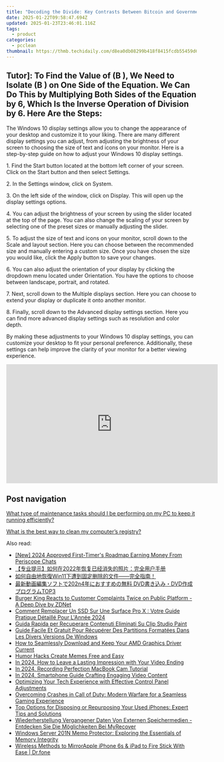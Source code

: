 ```yaml
---
title: "Decoding the Divide: Key Contrasts Between Bitcoin and Government-Backed Money Explained by YL Software"
date: 2025-01-22T09:58:47.694Z
updated: 2025-01-23T23:46:01.116Z
tags:
  - product
categories:
  - pcclean
thumbnail: https://thmb.techidaily.com/d8ea0db08299b418f8415fcdb55459d60a299aaeacab1eb2b1b6960f90e2b4a4.jpg
---
```


## Tutor]: To Find the Value of \(B \), We Need to Isolate \(B \) on One Side of the Equation. We Can Do This by Multiplying Both Sides of the Equation by 6, Which Is the Inverse Operation of Division by 6. Here Are the Steps:

The Windows 10 display settings allow you to change the appearance of your desktop and customize it to your liking. There are many different display settings you can adjust, from adjusting the brightness of your screen to choosing the size of text and icons on your monitor. Here is a step-by-step guide on how to adjust your Windows 10 display settings. 

1\. Find the Start button located at the bottom left corner of your screen. Click on the Start button and then select Settings.

2\. In the Settings window, click on System.

3\. On the left side of the window, click on Display. This will open up the display settings options. 

4\. You can adjust the brightness of your screen by using the slider located at the top of the page. You can also change the scaling of your screen by selecting one of the preset sizes or manually adjusting the slider.

5\. To adjust the size of text and icons on your monitor, scroll down to the Scale and layout section. Here you can choose between the recommended size and manually entering a custom size. Once you have chosen the size you would like, click the Apply button to save your changes.

6\. You can also adjust the orientation of your display by clicking the dropdown menu located under Orientation. You have the options to choose between landscape, portrait, and rotated.

7\. Next, scroll down to the Multiple displays section. Here you can choose to extend your display or duplicate it onto another monitor.

8\. Finally, scroll down to the Advanced display settings section. Here you can find more advanced display settings such as resolution and color depth. 

By making these adjustments to your Windows 10 display settings, you can customize your desktop to fit your personal preference. Additionally, these settings can help improve the clarity of your monitor for a better viewing experience.

<!-- affiliate ads begin -->
<iframe width="560" height="315" src="https://www.youtube.com/embed/iPCr_bxZjMQ?si=ubOsoq5umPEXL9xL" title="YouTube video player" frameborder="0" allow="accelerometer; autoplay; clipboard-write; encrypted-media; gyroscope; picture-in-picture; web-share" referrerpolicy="strict-origin-when-cross-origin" allowfullscreen></iframe>
<!-- affiliate ads end -->

## Post navigation

[What type of maintenance tasks should I be performing on my PC to keep it running efficiently?](https://tools.techidaily.com/pcclean/products/)

[What is the best way to clean my computer’s registry?](https://tools.techidaily.com/pcclean/products/)

<ins class="adsbygoogle"
     style="display:block"
     data-ad-format="autorelaxed"
     data-ad-client="ca-pub-7571918770474297"
     data-ad-slot="1223367746"></ins>

<ins class="adsbygoogle"
     style="display:block"
     data-ad-client="ca-pub-7571918770474297"
     data-ad-slot="8358498916"
     data-ad-format="auto"
     data-full-width-responsive="true"></ins>

<span class="atpl-alsoreadstyle">Also read:</span>
<div><ul>
<li><a href="https://article-helps.techidaily.com/new-2024-approved-first-timers-roadmap-earning-money-from-periscope-chats/"><u>[New] 2024 Approved First-Timer's Roadmap Earning Money From Periscope Chats</u></a></li>
<li><a href="https://discover-able.techidaily.com/1728472780181-2022/"><u>【专业提示】如何在2022年恢复已经消失的照片：完全用户手册</u></a></li>
<li><a href="https://discover-able.techidaily.com/1728483298320-win11/"><u>如何自由地恢復Win11下遭到固定删除的文件——完全指南！</u></a></li>
<li><a href="https://dvd-bd.techidaily.com/202n4-dvddvdtop3/"><u>最新動画編集ソフトで202n4年におすすめの無料 DVD書き込み・DVD作成プログラムTOP3</u></a></li>
<li><a href="https://some-tips.techidaily.com/burger-king-reacts-to-customer-complaints-twice-on-public-platform-a-deep-dive-by-zdnet/"><u>Burger King Reacts to Customer Complaints Twice on Public Platform - A Deep Dive by ZDNet</u></a></li>
<li><a href="https://discover-able.techidaily.com/comment-remplacer-un-ssd-sur-une-surface-pro-x-votre-guide-pratique-detaille-pour-lannee-2024/"><u>Comment Remplacer Un SSD Sur Une Surface Pro X : Votre Guide Pratique Détaillé Pour L'Année 2024</u></a></li>
<li><a href="https://discover-able.techidaily.com/guida-rapida-per-recuperare-contenuti-eliminati-su-clip-studio-paint/"><u>Guida Rapida per Recuperare Contenuti Eliminati Su Clip Studio Paint</u></a></li>
<li><a href="https://discover-able.techidaily.com/guide-facile-et-gratuit-pour-recuperer-des-partitions-formatees-dans-les-divers-versions-de-windows/"><u>Guide Facile Et Gratuit Pour Récupérer Des Partitions Formatées Dans Les Divers Versions De Windows</u></a></li>
<li><a href="https://hardware-updates.techidaily.com/how-to-seamlessly-download-and-keep-your-amd-graphics-driver-current/"><u>How to Seamlessly Download and Keep Your AMD Graphics Driver Current</u></a></li>
<li><a href="https://article-knowledge.techidaily.com/humor-hacks-create-memes-free-and-easy/"><u>Humor Hacks Create Memes Free and Easy</u></a></li>
<li><a href="https://youtube-web.techidaily.com/24-how-to-leave-a-lasting-impression-with-your-video-ending/"><u>In 2024, How to Leave a Lasting Impression with Your Video Ending</u></a></li>
<li><a href="https://screen-sharing-recording.techidaily.com/in-2024-recording-perfection-macbook-cam-tutorial/"><u>In 2024, Recording Perfection MacBook Cam Tutorial</u></a></li>
<li><a href="https://youtube-help.techidaily.com/in-2024-smartphone-guide-crafting-engaging-video-content/"><u>In 2024, Smartphone Guide Crafting Engaging Video Content</u></a></li>
<li><a href="https://discover-able.techidaily.com/optimizing-your-tech-experience-with-effective-control-panel-adjustments/"><u>Optimizing Your Tech Experience with Effective Control Panel Adjustments</u></a></li>
<li><a href="https://win-blog.techidaily.com/overcoming-crashes-in-call-of-duty-modern-warfare-for-a-seamless-gaming-experience/"><u>Overcoming Crashes in Call of Duty: Modern Warfare for a Seamless Gaming Experience</u></a></li>
<li><a href="https://discover-able.techidaily.com/top-options-for-disposing-or-repurposing-your-used-iphones-expert-tips-and-solutions/"><u>Top Options for Disposing or Repurposing Your Used iPhones: Expert Tips and Solutions</u></a></li>
<li><a href="https://discover-able.techidaily.com/wiederherstellung-vergangener-daten-von-externen-speichermedien-entdecken-sie-die-moglichkeiten-bei-myrecover/"><u>Wiederherstellung Vergangener Daten Von Externen Speichermedien - Entdecken Sie Die Möglichkeiten Bei MyRecover</u></a></li>
<li><a href="https://discover-able.techidaily.com/windows-server-201n-memo-protector-exploring-the-essentials-of-memory-integrity/"><u>Windows Server 201N Memo Protector: Exploring the Essentials of Memory Integrity</u></a></li>
<li><a href="https://screen-mirror.techidaily.com/wireless-methods-to-mirrorapple-iphone-6s-and-ipad-to-fire-stick-with-ease-drfone-by-drfone-ios/"><u>Wireless Methods to MirrorApple iPhone 6s & iPad to Fire Stick With Ease | Dr.fone</u></a></li>
</ul></div>

